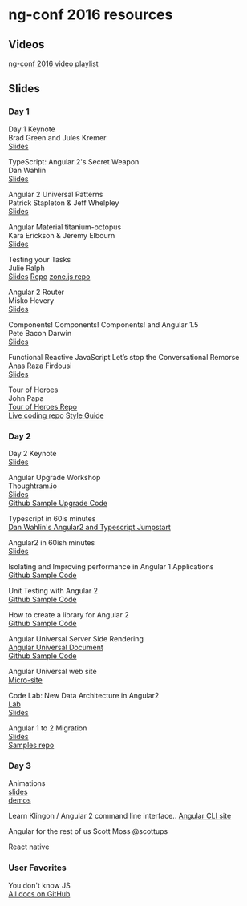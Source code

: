 ng-conf 2016 resources
======================

Videos
------
[ng-conf 2016 video playlist](https://www.youtube.com/watch?list=PLOETEcp3DkCq788xapkP_OU-78jhTf68j&v=J5Bvy4KhIs0)

Slides
------

### Day 1 

Day 1 Keynote  
Brad Green and Jules Kremer  
[Slides](https://t.co/6rmvZByOgp)

TypeScript: Angular 2's Secret Weapon  
Dan Wahlin  
[Slides](https://t.co/O7Bc3NyJtV)

Angular 2 Universal Patterns  
Patrick Stapleton & Jeff Whelpley  
[Slides](https://t.co/EMivEdHdJ9)

Angular Material titanium-octopus  
Kara Erickson & Jeremy Elbourn  
[Slides](https://t.co/vHljvzZ1SX)

Testing your Tasks  
Julie Ralph  
[Slides](https://t.co/RfUWxkY4KR)
[Repo](https://github.com/juliemr/ngconf-2016-zones)
[zone.js repo](https://github.com/angular/zone.js)

Angular 2 Router  
Misko Hevery  
[Slides](https://t.co/0EtsdcZWL1)

Components! Components! Components! and Angular 1.5  
Pete Bacon Darwin  
[Slides](https://t.co/bEZrDywg3n)

Functional Reactive JavaScript Let’s stop the Conversational Remorse  
Anas Raza Firdousi  
[Slides](https://t.co/w2wBVMUP8c)

Tour of Heroes  
John Papa  
[Tour of Heroes Repo](https://github.com/johnpapa/angular2-tour-of-heroes)  
[Live coding repo](https://github.com/johnpapa/angular2-force)
[Style Guide](http://jpapa.me/ng2styleguide)

### Day 2
Day 2 Keynote  
[Slides](https://t.co/3KUDhCfH3O)

Angular Upgrade Workshop  
Thoughtram.io  
[Slides](http://thoughtram.io/angular-upgrade-slides/#/)  
[Github Sample Upgrade Code](https://github.com/thoughtram/angular-upgrade-app)

Typescript in 60is minutes  
[Dan Wahlin's Angular2 and Typescript Jumpstart](http://github.com/danwahlin/angular2-jumpstart)

Angular2 in 60ish minutes  
[Slides](http://tinyurl.com/angular2jumpstart)

Isolating and Improving performance in Angular 1 Applications  
[Github Sample Code](https://github.com/taylor1791/ng-conf-2016-workshop)

Unit Testing with Angular 2  
[Github Sample Code](https://github.com/elecash/ng-conf-testing)

How to create a library for Angular 2  
[Github Sample Code](https://github.com/ocombe/ng-conf-library)

Angular Universal Server Side Rendering  
[Angular Universal Document](https://universal.angular.io/)  
[Github Sample Code](https://github.com/angular/universal-starter)

Angular Universal web site  
[Micro-site](universal.angular.io)

Code Lab: New Data Architecture in Angular2  
[Lab](https://t.co/9jeKk5ttHc)  
[Slides](https://t.co/N6z9QEYd3z)

Angular 1 to 2 Migration  
[Slides](https://t.co/QxKBt1VMKU)  
[Samples repo](https://t.co/0TtELxJUZv)

### Day 3
Animations  
[slides](yom.nu/ng-conf-2016-slides)  
[demos](https://github.com/matsko/ng-conf/demos)

Learn Klingon / Angular 2 command line interface..
[Angular CLI site](http://cli.angular.io)

Angular for the rest of us
Scott Moss @scottups

React native


### User Favorites
You don't know JS  
[All docs on GitHub](https://github.com/getify/You-Dont-Know-JS)

